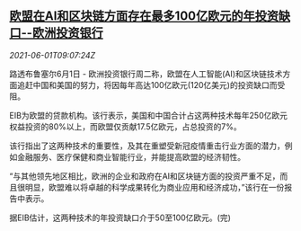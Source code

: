 <!--1622539862000-->
[欧盟在AI和区块链方面存在最多100亿欧元的年投资缺口--欧洲投资银行](https://cn.reuters.com/article/eib-eu-ai-block-chain-investment-0601-idCNKCS2DD2V9)
------

<div><i>2021-06-01T09:07:24Z</i></div><p>路透布鲁塞尔6月1日 - 欧洲投资银行周二称，欧盟在人工智能(AI)和区块链技术方面追赶中国和美国的努力，将因每年高达100亿欧元(120亿美元)的投资缺口而受阻。</p><p>EIB为欧盟的贷款机构。该行表示，美国和中国合计占这两种技术每年250亿欧元权益投资的80%以上，而欧盟仅贡献17.5亿欧元，占总投资的7%。</p><p>该行指出了这两种技术的重要性，及其在重塑受新冠疫情重击行业方面的潜力，例如金融服务、医疗保健和商业智能行业，并能提高欧盟的经济韧性。</p><p>“与其他领先地区相比，欧洲的企业和政府在AI和区块链方面的投资严重不足，而且很明显，欧盟难以将卓越的科学成果转化为商业应用和经济成功，”该行在一份报告中表示。</p><p>据EIB估计，这两种技术的年投资缺口介于50至100亿欧元。(完)</p>
